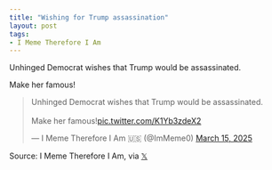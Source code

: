 ```yaml
---
title: "Wishing for Trump assassination"
layout: post
tags:
- I Meme Therefore I Am
---
```


Unhinged Democrat wishes that Trump would be assassinated.

Make her famous!

<blockquote class="twitter-tweet"><p lang="en" dir="ltr">Unhinged Democrat wishes that Trump would be assassinated.<br><br>Make her famous!<a href="https://t.co/K1Yb3zdeX2">pic.twitter.com/K1Yb3zdeX2</a></p>&mdash; I Meme Therefore I Am 🇺🇸 (@ImMeme0) <a href="https://twitter.com/ImMeme0/status/1901000254415089671?ref_src=twsrc%5Etfw">March 15, 2025</a></blockquote> <script async src="https://platform.twitter.com/widgets.js" charset="utf-8"></script>

Source: I Meme Therefore I Am, via [𝕏](https://x.com)
